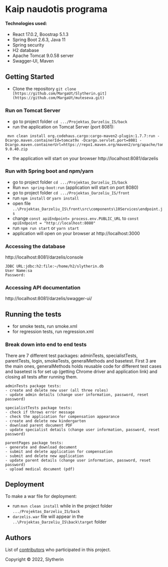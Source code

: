 # Kaip naudotis programa

#### Technologies used: 
- React 17.0.2,  Boostrap 5.1.3
- Spring Boot 2.6.3, Java 11
- Spring security
- H2 database
- Apache Tomcat 9.0.58 server
- Swagger-UI, Maven

## Getting Started

- Clone the repository `git clone [https://github.com/MargaUt/Slytherin.git](https://github.com/MargaUt/muteseva.git)`

### Run on Tomcat Server

- go to project folder `cd .../Projektas_Darzeliu_IS/back`
- run the application on Tomcat Server (port 8081):
  
```
 mvn clean install org.codehaus.cargo:cargo-maven2-plugin:1.7.7:run -Dcargo.maven.containerId=tomcat9x -Dcargo.servlet.port=8081 -Dcargo.maven.containerUrl=https://repo1.maven.org/maven2/org/apache/tomcat/tomcat/9.0.40/tomcat-9.0.40.zip
 ```
 - the application will start on your browser http://localhost:8081/darzelis

### Run with Spring boot and npm/yarn

- go to project folder `cd .../Projektas_Darzeliu_IS/back`
- Run `mvn spring-boot:run` (application will start on port 8080)
- go to project folder `cd .../Projektas_Darzeliu_IS/front`
- run `npm install` or `yarn install`
- open file `..\Projektas_Darzeliu_IS\front\src\components\10Services\endpoint.js`
- change `const apiEndpoint= process.env.PUBLIC_URL` to `const apiEndpoint = "http://localhost:8080"`
- run `npm run start` or `yarn start`
- application will open on your browser at http://localhost:3000

### Accessing the database

http://localhost:8081/darzelis/console

```
JDBC URL:jdbc:h2:file:~/home/h2/slytherin.db
User Name:sa
Password:

```

### Accessing API documentation 

http://localhost:8081/darzelis/swagger-ui/


## Running the tests

- for smoke tests, run smoke.xml
- for regression tests, run regression.xml

### Break down into end to end tests

There are 7 different test packages: adminTests, specialistTests, parentTests, login, smokeTests, generalMethods and basetest. First 3 are the main ones, generalMethods holds reusable code for different test cases and basetest is for set up (getting Chrome driver and application link) and closing all tests after running them.

```
adminTests package tests:
- create and delete new user (all three roles)
- update admin details (change user information, password, reset password)

specialistTests package tests:
- check if throws error message
- check the application for compensation appearance
- create and delete new kindergarten
- download parent document PDF
- update specialist details (change user information, password, reset password)
  
parentPages package tests:
- generate and download document
- submit and delete application for compensation
- submit and delete new application
- update parent details (change user information, password, reset password)
- upload medical document (pdf)
```

## Deployment

To make a war file for deployment:
- run `mvn clean install` while in the project folder `.../Projektas_Darzeliu_IS/back`
- `darzelis.war` file will appear in the `..\Projektas_Darzeliu_IS\back\target` folder

## Authors

List of [contributors](https://github.com/MargaUt/Slytherin/graphs/contributors) who participated in this project.

Copyright ©️ 2022, Slytherin

